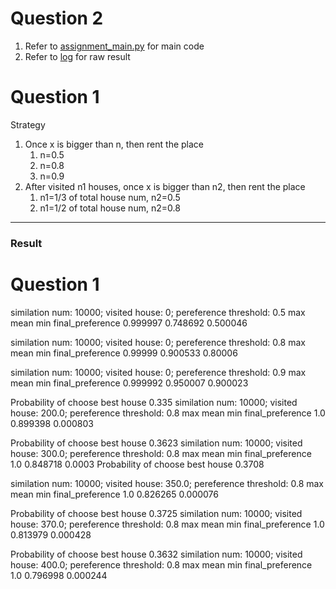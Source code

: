 # Question 2

1. Refer to [assignment_main.py](question2.py) for main code
2. Refer to [log](log) for raw result


# Question 1


Strategy

1. Once x is bigger than n, then rent the place
    1. n=0.5
    2. n=0.8
    2. n=0.9
2. After visited n1 houses, once x is bigger than n2, then rent the place
    1. n1=1/3 of total house num, n2=0.5
    2. n1=1/2 of total house num, n2=0.8
    
 *******
 ### Result
 # Question 1

similation num: 10000; visited house: 0; pereference threshold: 0.5
                       max      mean       min
final_preference  0.999997  0.748692  0.500046

similation num: 10000; visited house: 0; pereference threshold: 0.8
                      max      mean      min
final_preference  0.99999  0.900533  0.80006

similation num: 10000; visited house: 0; pereference threshold: 0.9
                       max      mean       min
final_preference  0.999992  0.950007  0.900023




Probability of choose best house 0.335
similation num: 10000; visited house: 200.0; pereference threshold: 0.8
                  max      mean       min
final_preference  1.0  0.899398  0.000803

Probability of choose best house 0.3623
similation num: 10000; visited house: 300.0; pereference threshold: 0.8
                  max      mean     min
final_preference  1.0  0.848718  0.0003
Probability of choose best house 0.3708

similation num: 10000; visited house: 350.0; pereference threshold: 0.8
                  max      mean       min
final_preference  1.0  0.826265  0.000076

Probability of choose best house 0.3725
similation num: 10000; visited house: 370.0; pereference threshold: 0.8
                  max      mean       min
final_preference  1.0  0.813979  0.000428

Probability of choose best house 0.3632
similation num: 10000; visited house: 400.0; pereference threshold: 0.8
                  max      mean       min
final_preference  1.0  0.796998  0.000244
    
